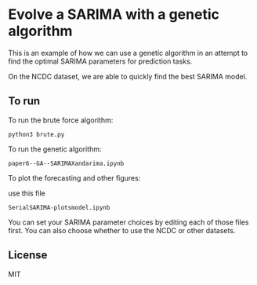 # Evolve a SARIMA with a genetic algorithm

This is an example of how we can use a genetic algorithm in an attempt to find the optimal SARIMA parameters for prediction tasks.

On the NCDC dataset, we are able to quickly find the best SARIMA model. 

## To run

To run the brute force algorithm:

```python3 brute.py```

To run the genetic algorithm:

```paper6--GA--SARIMAXandarima.ipynb```

 To plot the forecasting and other figures:
 
 use this file
 
```SerialSARIMA-plotsmodel.ipynb```

You can set your SARIMA parameter choices by editing each of those files first. You can also choose whether to use the NCDC or other datasets. 

## License

MIT
